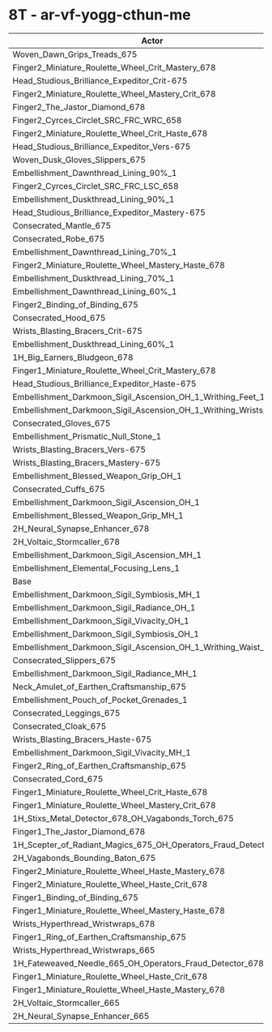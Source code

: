 # 8T - ar-vf-yogg-cthun-me
| Actor | DPS | Increase |
|---|:---:|:---:|
|Woven_Dawn_Grips_Treads_675|13328170|1.79%|
|Finger2_Miniature_Roulette_Wheel_Crit_Mastery_678|13311824|1.67%|
|Head_Studious_Brilliance_Expeditor_Crit-675|13238663|1.11%|
|Finger2_Miniature_Roulette_Wheel_Mastery_Crit_678|13233710|1.07%|
|Finger2_The_Jastor_Diamond_678|13232658|1.06%|
|Finger2_Cyrces_Circlet_SRC_FRC_WRC_658|13225167|1.00%|
|Finger2_Miniature_Roulette_Wheel_Crit_Haste_678|13214876|0.93%|
|Head_Studious_Brilliance_Expeditor_Vers-675|13207403|0.87%|
|Woven_Dusk_Gloves_Slippers_675|13202394|0.83%|
|Embellishment_Dawnthread_Lining_90%_1|13194027|0.77%|
|Finger2_Cyrces_Circlet_SRC_FRC_LSC_658|13191032|0.74%|
|Embellishment_Duskthread_Lining_90%_1|13186020|0.71%|
|Head_Studious_Brilliance_Expeditor_Mastery-675|13181170|0.67%|
|Consecrated_Mantle_675|13174981|0.62%|
|Consecrated_Robe_675|13173391|0.61%|
|Embellishment_Dawnthread_Lining_70%_1|13170065|0.58%|
|Finger2_Miniature_Roulette_Wheel_Mastery_Haste_678|13164340|0.54%|
|Embellishment_Duskthread_Lining_70%_1|13159496|0.50%|
|Embellishment_Dawnthread_Lining_60%_1|13157994|0.49%|
|Finger2_Binding_of_Binding_675|13157428|0.49%|
|Consecrated_Hood_675|13154100|0.46%|
|Wrists_Blasting_Bracers_Crit-675|13148829|0.42%|
|Embellishment_Duskthread_Lining_60%_1|13144873|0.39%|
|1H_Big_Earners_Bludgeon_678|13138944|0.35%|
|Finger1_Miniature_Roulette_Wheel_Crit_Mastery_678|13137033|0.33%|
|Head_Studious_Brilliance_Expeditor_Haste-675|13135910|0.32%|
|Embellishment_Darkmoon_Sigil_Ascension_OH_1_Writhing_Feet_1|13129010|0.27%|
|Embellishment_Darkmoon_Sigil_Ascension_OH_1_Writhing_Wrists_1|13128187|0.26%|
|Consecrated_Gloves_675|13116642|0.18%|
|Embellishment_Prismatic_Null_Stone_1|13105599|0.09%|
|Wrists_Blasting_Bracers_Vers-675|13105435|0.09%|
|Wrists_Blasting_Bracers_Mastery-675|13103439|0.08%|
|Embellishment_Blessed_Weapon_Grip_OH_1|13103353|0.07%|
|Consecrated_Cuffs_675|13102583|0.07%|
|Embellishment_Darkmoon_Sigil_Ascension_OH_1|13102030|0.06%|
|Embellishment_Blessed_Weapon_Grip_MH_1|13100129|0.05%|
|2H_Neural_Synapse_Enhancer_678|13098397|0.04%|
|2H_Voltaic_Stormcaller_678|13097323|0.03%|
|Embellishment_Darkmoon_Sigil_Ascension_MH_1|13097174|0.03%|
|Embellishment_Elemental_Focusing_Lens_1|13094351|0.01%|
|Base|13093591|0.00%|
|Embellishment_Darkmoon_Sigil_Symbiosis_MH_1|13092387|-0.01%|
|Embellishment_Darkmoon_Sigil_Radiance_OH_1|13092242|-0.01%|
|Embellishment_Darkmoon_Sigil_Vivacity_OH_1|13091855|-0.01%|
|Embellishment_Darkmoon_Sigil_Symbiosis_OH_1|13091061|-0.02%|
|Embellishment_Darkmoon_Sigil_Ascension_OH_1_Writhing_Waist_1|13091031|-0.02%|
|Consecrated_Slippers_675|13083974|-0.07%|
|Embellishment_Darkmoon_Sigil_Radiance_MH_1|13082349|-0.09%|
|Neck_Amulet_of_Earthen_Craftsmanship_675|13080413|-0.10%|
|Embellishment_Pouch_of_Pocket_Grenades_1|13079657|-0.11%|
|Consecrated_Leggings_675|13078683|-0.11%|
|Consecrated_Cloak_675|13073725|-0.15%|
|Wrists_Blasting_Bracers_Haste-675|13073111|-0.16%|
|Embellishment_Darkmoon_Sigil_Vivacity_MH_1|13071675|-0.17%|
|Finger2_Ring_of_Earthen_Craftsmanship_675|13069634|-0.18%|
|Consecrated_Cord_675|13065277|-0.22%|
|Finger1_Miniature_Roulette_Wheel_Crit_Haste_678|13059975|-0.26%|
|Finger1_Miniature_Roulette_Wheel_Mastery_Crit_678|13048027|-0.35%|
|1H_Stixs_Metal_Detector_678_OH_Vagabonds_Torch_675|13041284|-0.40%|
|Finger1_The_Jastor_Diamond_678|13039196|-0.42%|
|1H_Scepter_of_Radiant_Magics_675_OH_Operators_Fraud_Detector_678|13033898|-0.46%|
|2H_Vagabonds_Bounding_Baton_675|13012800|-0.62%|
|Finger2_Miniature_Roulette_Wheel_Haste_Mastery_678|12991324|-0.78%|
|Finger2_Miniature_Roulette_Wheel_Haste_Crit_678|12980977|-0.86%|
|Finger1_Binding_of_Binding_675|12962766|-1.00%|
|Finger1_Miniature_Roulette_Wheel_Mastery_Haste_678|12960913|-1.01%|
|Wrists_Hyperthread_Wristwraps_678|12922188|-1.31%|
|Finger1_Ring_of_Earthen_Craftsmanship_675|12887248|-1.58%|
|Wrists_Hyperthread_Wristwraps_665|12886923|-1.58%|
|1H_Fateweaved_Needle_665_OH_Operators_Fraud_Detector_678|12835362|-1.97%|
|Finger1_Miniature_Roulette_Wheel_Haste_Crit_678|12761442|-2.54%|
|Finger1_Miniature_Roulette_Wheel_Haste_Mastery_678|12756801|-2.57%|
|2H_Voltaic_Stormcaller_665|12722490|-2.83%|
|2H_Neural_Synapse_Enhancer_665|12692996|-3.06%|
